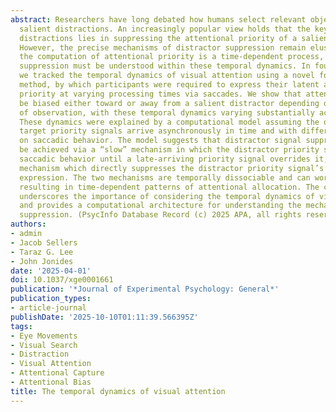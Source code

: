 ```yaml
---
abstract: Researchers have long debated how humans select relevant objects amid physically
  salient distractions. An increasingly popular view holds that the key to avoiding
  distractions lies in suppressing the attentional priority of a salient distractor.
  However, the precise mechanisms of distractor suppression remain elusive. Because
  the computation of attentional priority is a time-dependent process, distractor
  suppression must be understood within these temporal dynamics. In four experiments,
  we tracked the temporal dynamics of visual attention using a novel forced-response
  method, by which participants were required to express their latent attentional
  priority at varying processing times via saccades. We show that attention could
  be biased either toward or away from a salient distractor depending on the timing
  of observation, with these temporal dynamics varying substantially across experiments.
  These dynamics were explained by a computational model assuming the distractor and
  target priority signals arrive asynchronously in time and with different influences
  on saccadic behavior. The model suggests that distractor signal suppression can
  be achieved via a “slow” mechanism in which the distractor priority signal dictates
  saccadic behavior until a late-arriving priority signal overrides it, or a “fast”
  mechanism which directly suppresses the distractor priority signal’s behavioral
  expression. The two mechanisms are temporally dissociable and can work collaboratively,
  resulting in time-dependent patterns of attentional allocation. The current work
  underscores the importance of considering the temporal dynamics of visual attention
  and provides a computational architecture for understanding the mechanisms of distractor
  suppression. (PsycInfo Database Record (c) 2025 APA, all rights reserved)
authors:
- admin
- Jacob Sellers
- Taraz G. Lee
- John Jonides
date: '2025-04-01'
doi: 10.1037/xge0001661
publication: '*Journal of Experimental Psychology: General*'
publication_types:
- article-journal
publishDate: '2025-10-10T01:11:39.566395Z'
tags:
- Eye Movements
- Visual Search
- Distraction
- Visual Attention
- Attentional Capture
- Attentional Bias
title: The temporal dynamics of visual attention
---
```

